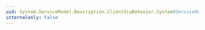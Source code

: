 ```yaml
---
uid: System.ServiceModel.Description.ClientViaBehavior.System#ServiceModel#Description#IEndpointBehavior#Validate(System.ServiceModel.Description.ServiceEndpoint)
internalonly: False
---
```

